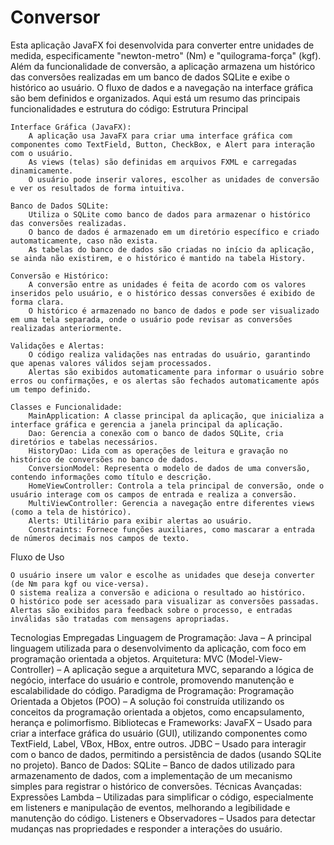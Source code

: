 # Conversor

Esta aplicação JavaFX foi desenvolvida para converter entre unidades de medida, especificamente "newton-metro" (Nm) e "quilograma-força" (kgf). Além da funcionalidade de conversão, a aplicação armazena um histórico das conversões realizadas em um banco de dados SQLite e exibe o histórico ao usuário. O fluxo de dados e a navegação na interface gráfica são bem definidos e organizados. Aqui está um resumo das principais funcionalidades e estrutura do código:
Estrutura Principal

    Interface Gráfica (JavaFX):
        A aplicação usa JavaFX para criar uma interface gráfica com componentes como TextField, Button, CheckBox, e Alert para interação com o usuário.
        As views (telas) são definidas em arquivos FXML e carregadas dinamicamente.
        O usuário pode inserir valores, escolher as unidades de conversão e ver os resultados de forma intuitiva.

    Banco de Dados SQLite:
        Utiliza o SQLite como banco de dados para armazenar o histórico das conversões realizadas.
        O banco de dados é armazenado em um diretório específico e criado automaticamente, caso não exista.
        As tabelas do banco de dados são criadas no início da aplicação, se ainda não existirem, e o histórico é mantido na tabela History.

    Conversão e Histórico:
        A conversão entre as unidades é feita de acordo com os valores inseridos pelo usuário, e o histórico dessas conversões é exibido de forma clara.
        O histórico é armazenado no banco de dados e pode ser visualizado em uma tela separada, onde o usuário pode revisar as conversões realizadas anteriormente.

    Validações e Alertas:
        O código realiza validações nas entradas do usuário, garantindo que apenas valores válidos sejam processados.
        Alertas são exibidos automaticamente para informar o usuário sobre erros ou confirmações, e os alertas são fechados automaticamente após um tempo definido.

    Classes e Funcionalidade:
        MainApplication: A classe principal da aplicação, que inicializa a interface gráfica e gerencia a janela principal da aplicação.
        Dao: Gerencia a conexão com o banco de dados SQLite, cria diretórios e tabelas necessários.
        HistoryDao: Lida com as operações de leitura e gravação no histórico de conversões no banco de dados.
        ConversionModel: Representa o modelo de dados de uma conversão, contendo informações como título e descrição.
        HomeViewController: Controla a tela principal de conversão, onde o usuário interage com os campos de entrada e realiza a conversão.
        MultiViewController: Gerencia a navegação entre diferentes views (como a tela de histórico).
        Alerts: Utilitário para exibir alertas ao usuário.
        Constraints: Fornece funções auxiliares, como mascarar a entrada de números decimais nos campos de texto.

Fluxo de Uso

    O usuário insere um valor e escolhe as unidades que deseja converter (de Nm para kgf ou vice-versa).
    O sistema realiza a conversão e adiciona o resultado ao histórico.
    O histórico pode ser acessado para visualizar as conversões passadas.
    Alertas são exibidos para feedback sobre o processo, e entradas inválidas são tratadas com mensagens apropriadas.

Tecnologias Empregadas
    Linguagem de Programação:
        Java – A principal linguagem utilizada para o desenvolvimento da aplicação, com foco em programação orientada a objetos.
    Arquitetura:
        MVC (Model-View-Controller) – A aplicação segue a arquitetura MVC, separando a lógica de negócio, interface do usuário e controle, promovendo manutenção e                 escalabilidade do código.
    Paradigma de Programação:
        Programação Orientada a Objetos (POO) – A solução foi construída utilizando os conceitos da programação orientada a objetos, como encapsulamento, herança e                polimorfismo.
    Bibliotecas e Frameworks:
        JavaFX – Usado para criar a interface gráfica do usuário (GUI), utilizando componentes como TextField, Label, VBox, HBox, entre outros.
        JDBC – Usado para interagir com o banco de dados, permitindo a persistência de dados (usando SQLite no projeto).
    Banco de Dados:
        SQLite – Banco de dados utilizado para armazenamento de dados, com a implementação de um mecanismo simples para registrar o histórico de conversões.
    Técnicas Avançadas:
        Expressões Lambda – Utilizadas para simplificar o código, especialmente em listeners e manipulação de eventos, melhorando a legibilidade e manutenção do código.
        Listeners e Observadores – Usados para detectar mudanças nas propriedades e responder a interações do usuário.
